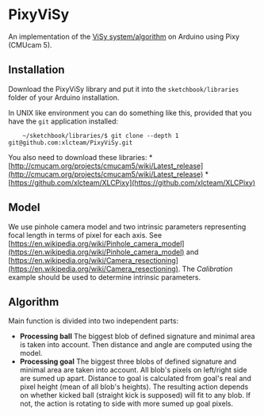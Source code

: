 PixyViSy
========

An implementation of the [ViSy system/algorithm](http://xlc-team.info/visy) on
Arduino using Pixy (CMUcam 5).


Installation
------------

Download the PixyViSy library and put it into the `sketchbook/libraries` folder
of your Arduino installation.

In UNIX like environment you can do something like this, provided that you have
the `git` application installed:


        ~/sketchbook/libraries/$ git clone --depth 1 git@github.com:xlcteam/PixyViSy.git


You also need to download these libraries:
    * [http://cmucam.org/projects/cmucam5/wiki/Latest_release](http://cmucam.org/projects/cmucam5/wiki/Latest_release)
    * [https://github.com/xlcteam/XLCPixy](https://github.com/xlcteam/XLCPixy)


Model
-----

We use pinhole camera model and two intrinsic parameters representing focal
length in terms of pixel for each axis. See
[https://en.wikipedia.org/wiki/Pinhole_camera_model](https://en.wikipedia.org/wiki/Pinhole_camera_model)
and [https://en.wikipedia.org/wiki/Camera_resectioning](https://en.wikipedia.org/wiki/Camera_resectioning).
The *Calibration* example should be used to determine intrinsic parameters.


Algorithm
---------

Main function is divided into two independent parts:
* **Processing ball**
  The biggest blob of defined signature and minimal area is taken into account.
  Then distance and angle are computed using the model.
* **Processing goal**
  The biggest three blobs of defined signature and minimal area are taken
  into account. All blob's pixels on left/right side are sumed up apart.
  Distance to goal is calculated from goal's real and pixel height (mean of
  all blob's heights). The resulting action depends on whether kicked ball
  (straight kick is supposed) will fit to any blob. If not, the action is
  rotating to side with more sumed up goal pixels.
